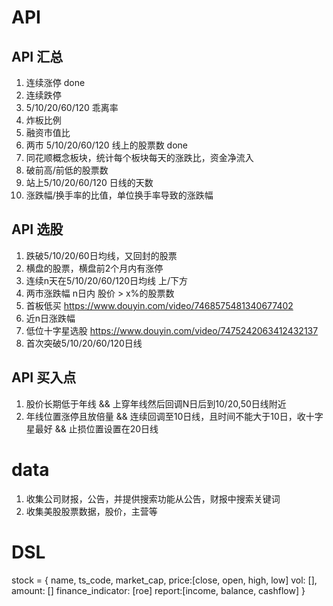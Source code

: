# API 
## API 汇总
1. 连续涨停 done
2. 连续跌停 
3. 5/10/20/60/120 乖离率
4. 炸板比例
5. 融资市值比
9. 两市 5/10/20/60/120 线上的股票数 done
10. 同花顺概念板块，统计每个板块每天的涨跌比，资金净流入
11. 破前高/前低的股票数
12. 站上5/10/20/60/120 日线的天数
13. 涨跌幅/换手率的比值，单位换手率导致的涨跌幅

## API 选股
1. 跌破5/10/20/60日均线，又回封的股票
2. 横盘的股票，横盘前2个月内有涨停
3. 连续n天在5/10/20/60/120日均线 上/下方
4. 两市涨跌幅 n日内 股价 > x%的股票数
5. 首板低买 https://www.douyin.com/video/7468575481340677402
6. 近n日涨跌幅
7. 低位十字星选股 https://www.douyin.com/video/7475242063412432137
8. 首次突破5/10/20/60/120日线


## API 买入点
1. 股价长期低于年线 && 上穿年线然后回调N日后到10/20,50日线附近
2. 年线位置涨停且放倍量 && 连续回调至10日线，且时间不能大于10日，收十字星最好 && 止损位置设置在20日线




# data
1. 收集公司财报，公告，并提供搜索功能从公告，财报中搜索关键词
2. 收集美股股票数据，股价，主营等


# DSL
stock = {
    name,
    ts_code,
    market_cap,
    price:[close, open, high, low]
    vol: [],
    amount: []
    finance_indicator: [roe]
    report:[income, balance, cashflow]
}








